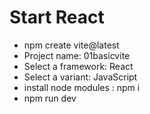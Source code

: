 # Start React

* npm create vite@latest
* Project name: 01basicvite
* Select a framework: React
* Select a variant: JavaScript
* install node modules : npm i
* npm run dev